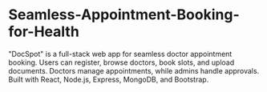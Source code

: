# Seamless-Appointment-Booking-for-Health
 "DocSpot" is a full-stack web app for seamless doctor appointment booking. Users can register, browse doctors, book slots, and upload documents. Doctors manage appointments, while admins handle approvals. Built with React, Node.js, Express, MongoDB, and Bootstrap.
